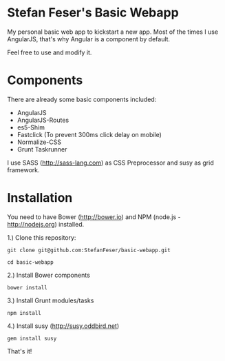 Stefan Feser's Basic Webapp
============

My personal basic web app to kickstart a new app. Most of the times I use AngularJS, that's why Angular is a component by default. 

Feel free to use and modify it.

Components
============
There are already some basic components included:

* AngularJS
* AngularJS-Routes
* es5-Shim
* Fastclick (To prevent 300ms click delay on mobile)
* Normalize-CSS
* Grunt Taskrunner

I use SASS (http://sass-lang.com) as CSS Preprocessor and susy as grid framework.

Installation
============

You need to have Bower (http://bower.io) and NPM (node.js - http://nodejs.org) installed.

1.) Clone this repository:
```
git clone git@github.com:StefanFeser/basic-webapp.git

cd basic-webapp
```


2.) Install Bower components
```
bower install
```


3.) Install Grunt modules/tasks
```
npm install
```

4.) Install susy (http://susy.oddbird.net)
```
gem install susy
```

That's it!


